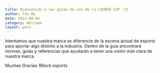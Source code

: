 ```yaml
---
title: Bienvenido a las guías de uso de la LADDER CUP '21
author: Tao He
date: 2021-08-05
category: Welcome
layout: post
---
```


Intentamos que nuestra marca se diferencie de la escena actual de esports para aportar algo distinto a la industria. Dentro de la guía encontrará normas, guías y referencias que ayudarán a tener una visión más clara de nuestra marca. 


Muchas Gracias
1Block esports